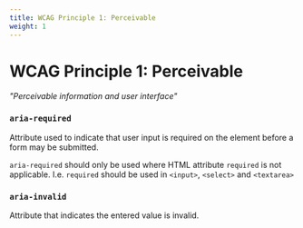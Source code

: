 ```yaml
---
title: WCAG Principle 1: Perceivable
weight: 1
---
```


# WCAG Principle 1: Perceivable
*"Perceivable information and user interface"*

### `aria-required`
Attribute used to indicate that user input is required on the element before a form may be submitted.

`aria-required` should only be used where HTML attribute `required` is not applicable.
I.e. `required` should be used in `<input>`, `<select>` and `<textarea>`

### `aria-invalid`
Attribute that indicates the entered value is invalid.
